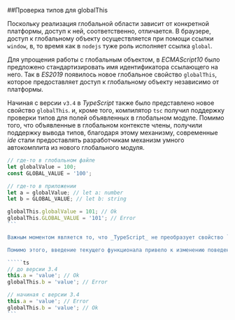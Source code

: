 ##Проверка типов для globalThis

Поскольку реализация глобальной области зависит от конкретной платформы, доступ к ней, соответственно, отличается. В браузере, доступ к глобальному объекту осуществляется при помощи ссылки `window`, в, то время как в `nodejs` туже роль исполняет ссылка `global`.

Для упрощения работы с глобальным объектом, в _ECMAScript10_ было предложено стандартизировать имя идентификатора ссылающего на него. Так в _ES2019_ появилось новое глобальное свойство `globalThis`, которое предоставляет доступ к глобальному объекту независимо от платформы.

Начиная с версии `v3.4` в _TypeScript_ также было представлено новое свойство `globalThis`. и, кроме того, компилятор `tsc` получил поддержку проверки типов для полей объявленных в глобальном модуле. Помимо того, что объявленные в глобальном контексте члены, получили поддержку вывода типов, благодаря этому механизму, современные _ide_ стали предоставлять разработчикам механизм умного автокомплита из нового глобального модуля.

`````ts
// где-то в глобальном файле
let globalValue = 100;
const GLOBAL_VALUE = '100';

// где-то в приложении
let a = globalValue; // let a: number
let b = GLOBAL_VALUE; // let b: string

globalThis.globalValue = 101; // Ok
globalThis.GLOBAL_VALUE = '101'; // Error
```

Важным моментом является то, что _TypeScript_ не преобразует свойство `globalThis` при компиляции в более старые версии _ECMAScript_.

Помимо этого, введение текущего функционала привело к изменению поведения предыдущих компиляторов. Если до версии `v3.4` допускалось объявлять члены в глобальном объекте с помощью ссылки `this`, то начиная с версии `v3.4`, такой код вызывает ошибку.

`````ts
// до версии 3.4
this.a = 'value'; // Ok
globalThis.b = 'value'; // Error

// начиная с версии 3.4
this.a = 'value'; // Error
globalThis.b = 'value'; // Ok
```
